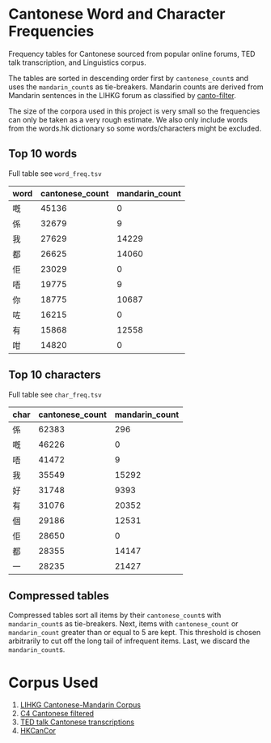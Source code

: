 # Cantonese Word and Character Frequencies

Frequency tables for Cantonese sourced from popular online forums, TED talk transcription, and Linguistics corpus.

The tables are sorted in descending order first by `cantonese_count`s and uses the `mandarin_count`s as tie-breakers. Mandarin counts are derived from Mandarin sentences in the LIHKG forum as classified by [canto-filter](https://github.com/CanCLID/cantonese-classifier).

The size of the corpora used in this project is very small so the frequencies can only be taken as a very rough estimate. We also only include words from the words.hk dictionary so some words/characters might be excluded.

## Top 10 words
Full table see `word_freq.tsv`

| word | cantonese_count | mandarin_count |
|------|-----------------|----------------|
| 嘅   | 45136           | 0              |
| 係   | 32679           | 9              |
| 我   | 27629           | 14229          |
| 都   | 26625           | 14060          |
| 佢   | 23029           | 0              |
| 唔   | 19775           | 9              |
| 你   | 18775           | 10687          |
| 咗   | 16215           | 0              |
| 有   | 15868           | 12558          |
| 咁   | 14820           | 0              |

## Top 10 characters
Full table see `char_freq.tsv`

| char | cantonese_count | mandarin_count |
|------|-----------------|----------------|
| 係   | 62383           | 296            |
| 嘅   | 46226           | 0              |
| 唔   | 41472           | 9              |
| 我   | 35549           | 15292          |
| 好   | 31748           | 9393           |
| 有   | 31076           | 20352          |
| 個   | 29186           | 12531          |
| 佢   | 28650           | 0              |
| 都   | 28355           | 14147          |
| 一   | 28235           | 21427          |

## Compressed tables
Compressed tables sort all items by their `cantonese_count`s with `mandarin_count`s as tie-breakers. Next, items with `cantonese_count` or `mandarin_count` greater than or equal to 5 are kept. This threshold is chosen arbitrarily to cut off the long tail of infrequent items. Last, we discard the `mandarin_count`s.

# Corpus Used

1. [LIHKG Cantonese-Mandarin Corpus](https://huggingface.co/AlienKevin/LIHKG-Cantonese-Mandarin-Corpus)
2. [C4 Cantonese filtered](https://huggingface.co/datasets/indiejoseph/c4-cantonese-filtered)
3. [TED talk Cantonese transcriptions](https://huggingface.co/datasets/indiejoseph/ted-transcriptions-cantonese)
4. [HKCanCor](https://pycantonese.org/data.html#built-in-data)

